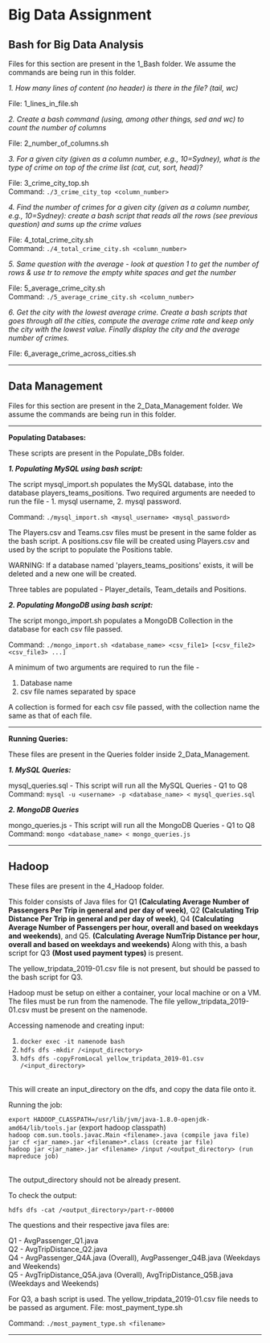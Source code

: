 # Big Data Assignment

## Bash for Big Data Analysis

Files for this section are present in the 1_Bash folder. We assume the commands are being run in this folder.

*1. How many lines of content (no header) is there in the file? (tail, wc)*
        
File: 1_lines_in_file.sh

*2. Create a bash command (using, among other things, sed and wc) to count the number of columns*
        
File: 2_number_of_columns.sh

*3. For a given city (given as a column number, e.g., 10=Sydney), what is the type of crime on top of the crime list (cat, cut, sort, head)?*
        
File: 3_crime_city_top.sh<br>
Command: `./3_crime_city_top <column_number>`

*4. Find the number of crimes for a given city (given as a column number, e.g., 10=Sydney): create a bash script that reads all the rows (see previous question) and sums up the crime values*
        
File: 4_total_crime_city.sh<br>
Command: `./4_total_crime_city.sh <column_number>`

*5. Same question with the average - look at question 1 to get the number of rows & use tr to remove the empty white spaces and get the number*

File: 5_average_crime_city.sh<br>
Command: `./5_average_crime_city.sh <column_number>`
   
*6. Get the city with the lowest average crime. Create a bash scripts that goes through all the cities, compute the average crime rate and keep only the city with the lowest value. Finally display the city and the average number of crimes.*

File: 6_average_crime_across_cities.sh

------------------------------------------------------------------------------------------------------------------------------------------------------

## Data Management

Files for this section are present in the 2_Data_Management folder. We assume the commands are being run in this folder.
********************************************************************************************************************

**Populating Databases:**

These scripts are present in the Populate_DBs folder.

***1. Populating MySQL using bash script:***

The script mysql_import.sh populates the MySQL database, into the database players_teams_positions.
Two required arguments are needed to run the file - 1. mysql username, 2. mysql password.

Command: `./mysql_import.sh <mysql_username> <mysql_password>`

The Players.csv and Teams.csv files must be present in the same folder as the bash script.
A positions.csv file will be created using Players.csv and used by the script to populate the Positions table.

WARNING: If a database named 'players_teams_positions' exists, it will be deleted and a new one will be created.

Three tables are populated - Player_details, Team_details and Positions.

***2. Populating MongoDB using bash script:***

The script mongo_import.sh populates a MongoDB Collection in the database for each csv file passed. 

Command: `./mongo_import.sh <database_name> <csv_file1> [<csv_file2> <csv_file3> ...]`

A minimum of two arguments are required to run the file - 
1. Database name
2. csv file names separated by space
   
A collection is formed for each csv file passed, with the collection name the same as that of each file.

********************************************************************************************************************

**Running Queries:**

These files are present in the Queries folder inside 2_Data_Management.

***1. MySQL Queries:***

mysql_queries.sql - This script will run all the MySQL Queries - Q1 to Q8<br>
Command: `mysql -u <username> -p <database_name> < mysql_queries.sql`

***2. MongoDB Queries***

mongo_queries.js -  This script will run all the MongoDB Queries - Q1 to Q8<br>
Command: `mongo <database_name> < mongo_queries.js`

------------------------------------------------------------------------------------------------------------------------------------------------------


## Hadoop

These files are present in the 4_Hadoop folder.

This folder consists of Java files for Q1 **(Calculating Average Number of Passengers Per Trip in general and per day of week)**, Q2 **(Calculating Trip Distance Per Trip in general and per day of week)**, Q4 **(Calculating Average Number of Passengers per hour, overall and based on weekdays and weekends)**, and Q5. **(Calculating Average NumTrip Distance per hour, overall and based on weekdays and weekends)**
Along with this, a bash script for Q3 **(Most used payment types)** is present.

The yellow_tripdata_2019-01.csv file is not present, but should be passed to the bash script for Q3.

Hadoop must be setup on either a container, your local machine or on a VM.
The files must be run from the namenode.
The file yellow_tripdata_2019-01.csv must be present on the namenode.

Accessing namenode and creating input:

1. `docker exec -it namenode bash`<br>
2. `hdfs dfs -mkdir /<input_directory>`<br>
3. `hdfs dfs -copyFromLocal yellow_tripdata_2019-01.csv /<input_directory>`<br><br>

This will create an input_directory on the dfs, and copy the data file onto it.

Running the job:

`export HADOOP_CLASSPATH=/usr/lib/jvm/java-1.8.0-openjdk-amd64/lib/tools.jar` (export hadoop classpath)<br>
`hadoop com.sun.tools.javac.Main <filename>.java (compile java file)`<br>
`jar cf <jar_name>.jar <filename>*.class (create jar file)`<br>
`hadoop jar <jar_name>.jar <filename> /input /<output_directory> (run mapreduce job)`<br><br>


The output_directory should not be already present.

To check the output:


`hdfs dfs -cat /<output_directory>/part-r-00000`



The questions and their respective java files are:

Q1 - AvgPassenger_Q1.java<br>
Q2 - AvgTripDistance_Q2.java<br>
Q4 - AvgPassenger_Q4A.java (Overall), AvgPassenger_Q4B.java (Weekdays and Weekends)<br>
Q5 - AvgTripDistance_Q5A.java (Overall), AvgTripDistance_Q5B.java (Weekdays and Weekends)


For Q3, a bash script is used. The yellow_tripdata_2019-01.csv file needs to be passed as argument.
File: most_payment_type.sh

Command: `./most_payment_type.sh <filename>`

------------------------------------------------------------------------------------------------------------------------------------------------------


